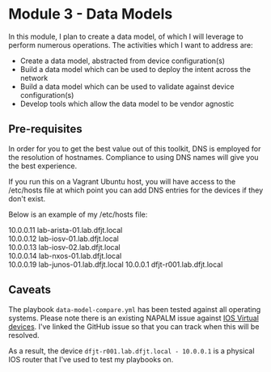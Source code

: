 # Module 3 - Data Models

In this module, I plan to create a data model, of which I will leverage to perform numerous operations. The activities which I want to address are:

- Create a data model, abstracted from device configuration(s)
- Build a data model which can be used to deploy the intent across the network
- Build a data model which can be used to validate against device configuration(s)
- Develop tools which allow the data model to be vendor agnostic

## Pre-requisites

In order for you to get the best value out of this toolkit, DNS is employed for the resolution of hostnames. Compliance to using DNS names will give you the best experience.

If you run this on a Vagrant Ubuntu host, you will have access to the /etc/hosts file at which point you can add DNS entries for the devices if they don't exist.

Below is an example of my /etc/hosts file:

10.0.0.11 lab-arista-01.lab.dfjt.local  
10.0.0.12 lab-iosv-01.lab.dfjt.local  
10.0.0.13 lab-iosv-02.lab.dfjt.local  
10.0.0.14 lab-nxos-01.lab.dfjt.local  
10.0.0.19 lab-junos-01.lab.dfjt.local 
10.0.0.1 dfjt-r001.lab.dfjt.local

## Caveats

The playbook `data-model-compare.yml` has been tested against all operating systems. Please note there is an existing NAPALM issue against [IOS Virtual devices](https://github.com/napalm-automation/napalm-ansible/issues/145). I've linked the GitHub issue so that you can track when this will be resolved. 

As a result, the device `dfjt-r001.lab.dfjt.local - 10.0.0.1` is a physical IOS router that I've used to test my playbooks on.



